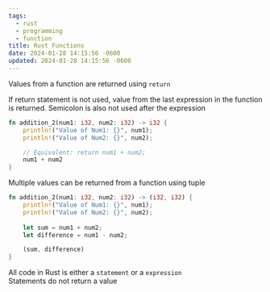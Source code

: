 ```yaml
---
tags:
  - rust
  - programming
  - function
title: Rust Functions
date: 2024-01-28 14:15:56 -0600
updated: 2024-01-28 14:15:56 -0600
---
```


Values from a function are returned using `return`  

If return statement is not used, value from the last expression in the function is returned. Semicolon is also not used after the expression  

```rust
fn addition_2(num1: i32, num2: i32) -> i32 {
    println!("Value of Num1: {}", num1);
    println!("Value of Num2: {}", num2);

	// Equivalent: return num1 + num2;
    num1 + num2
}
```

Multiple values can be returned from a function using tuple

```rust
fn addition_2(num1: i32, num2: i32) -> (i32, i32) {
    println!("Value of Num1: {}", num1);
    println!("Value of Num2: {}", num2);
    
    let sum = num1 + num2;
    let difference = num1 - num2;

    (sum, difference)
}
```

All code in Rust is either a `statement` or a `expression`  
Statements do not return a value
